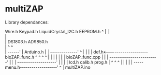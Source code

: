 # multiZAP

Library dependances:

Wire.h
Keypad.h
LiquidCrystal_I2C.h
EEPROM.h
   ^
   |
   |                                   
   |                               
   |     DS1803.h   AD9850.h       
   |       ^         ^             
   | ------'         |                Arduino.h
   | | --------------'                 ^
   | | |                               |
   def.h<--------------------bioZAP_func.h
                              ^  ^  ^   ^
                              |  |  |   |
                              |  |  |  bioZAP_func.cpp
                              |  |  | 
     -------------------------'  |  |
     |       --------------------'  |
     |      |                       |
   lcd.h   calib.h  prog.h          |
     ^        ^        ^            |
     |        |        |            |
     ----- menu.h-------------------'
              ^
              |
         multiZAP.ino
